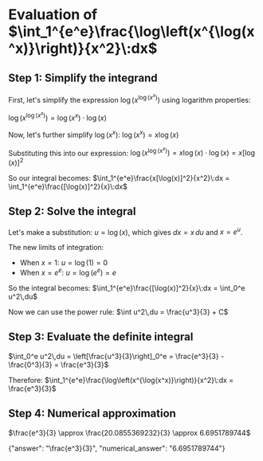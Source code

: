 # Evaluation of $\int_1^{e^e}\frac{\log\left(x^{\log(x^x)}\right)}{x^2}\:dx$

## Step 1: Simplify the integrand

First, let's simplify the expression $\log\left(x^{\log(x^x)}\right)$ using logarithm properties:

$\log\left(x^{\log(x^x)}\right) = \log(x^x) \cdot \log(x)$

Now, let's further simplify $\log(x^x)$:
$\log(x^x) = x\log(x)$

Substituting this into our expression:
$\log\left(x^{\log(x^x)}\right) = x\log(x) \cdot \log(x) = x[\log(x)]^2$

So our integral becomes:
$\int_1^{e^e}\frac{x[\log(x)]^2}{x^2}\:dx = \int_1^{e^e}\frac{[\log(x)]^2}{x}\:dx$

## Step 2: Solve the integral

Let's make a substitution: $u = \log(x)$, which gives $dx = x\,du$ and $x = e^u$.

The new limits of integration:
- When $x = 1$: $u = \log(1) = 0$
- When $x = e^e$: $u = \log(e^e) = e$

So the integral becomes:
$\int_1^{e^e}\frac{[\log(x)]^2}{x}\:dx = \int_0^e u^2\,du$

Now we can use the power rule:
$\int u^2\,du = \frac{u^3}{3} + C$

## Step 3: Evaluate the definite integral

$\int_0^e u^2\,du = \left[\frac{u^3}{3}\right]_0^e = \frac{e^3}{3} - \frac{0^3}{3} = \frac{e^3}{3}$

Therefore:
$\int_1^{e^e}\frac{\log\left(x^{\log(x^x)}\right)}{x^2}\:dx = \frac{e^3}{3}$

## Step 4: Numerical approximation

$\frac{e^3}{3} \approx \frac{20.0855369232}{3} \approx 6.6951789744$

{"answer": "\\frac{e^3}{3}", "numerical_answer": "6.6951789744"}